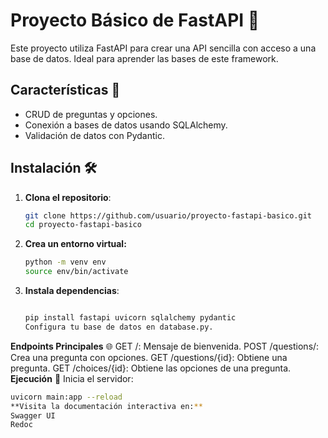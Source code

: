 # Proyecto Básico de FastAPI 🚀

Este proyecto utiliza FastAPI para crear una API sencilla con acceso a una base de datos. Ideal para aprender las bases de este framework.

## Características 🔗

- CRUD de preguntas y opciones.
- Conexión a bases de datos usando SQLAlchemy.
- Validación de datos con Pydantic.

## Instalación 🛠

1. **Clona el repositorio**:

   ```bash
   git clone https://github.com/usuario/proyecto-fastapi-basico.git
   cd proyecto-fastapi-basico
2. **Crea un entorno virtual:**
   ```bash
   python -m venv env
   source env/bin/activate
3. **Instala dependencias**:
   ```bash

   pip install fastapi uvicorn sqlalchemy pydantic
   Configura tu base de datos en database.py.
**Endpoints Principales** 🌐
GET /: Mensaje de bienvenida.
POST /questions/: Crea una pregunta con opciones.
GET /questions/{id}: Obtiene una pregunta.
GET /choices/{id}: Obtiene las opciones de una pregunta.
**Ejecución** 🎉
Inicia el servidor:
   ```bash
   uvicorn main:app --reload
**Visita la documentación interactiva en:**
Swagger UI
Redoc
